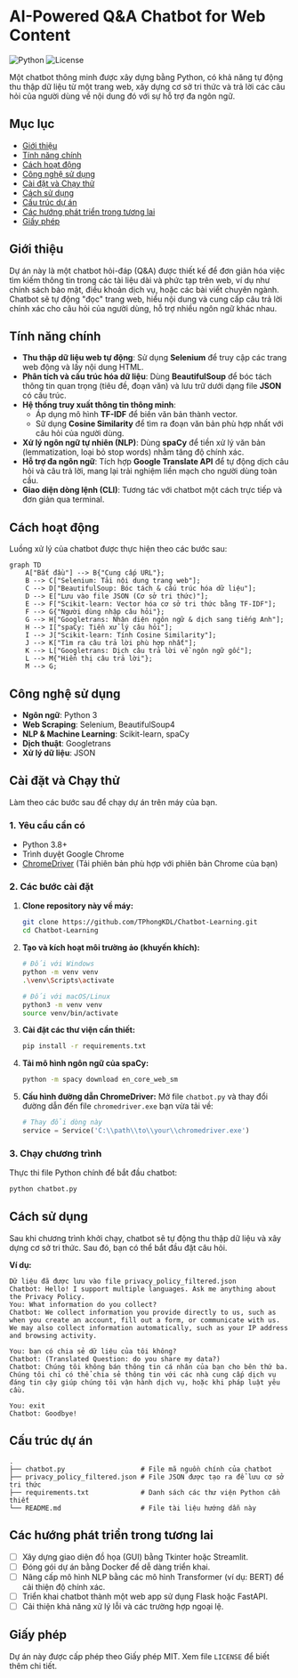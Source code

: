 # AI-Powered Q&A Chatbot for Web Content

![Python](https://img.shields.io/badge/python-3.9+-blue.svg)
![License](https://img.shields.io/badge/license-MIT-green.svg)

Một chatbot thông minh được xây dựng bằng Python, có khả năng tự động thu thập dữ liệu từ một trang web, xây dựng cơ sở tri thức và trả lời các câu hỏi của người dùng về nội dung đó với sự hỗ trợ đa ngôn ngữ.

## Mục lục

- [Giới thiệu](#giới-thiệu)
- [Tính năng chính](#tính-năng-chính)
- [Cách hoạt động](#cách-hoạt-động)
- [Công nghệ sử dụng](#công-nghệ-sử-dụng)
- [Cài đặt và Chạy thử](#cài-đặt-và-chạy-thử)
- [Cách sử dụng](#cách-sử-dụng)
- [Cấu trúc dự án](#cấu-trúc-dự-án)
- [Các hướng phát triển trong tương lai](#các-hướng-phát-triển-trong-tương-lai)
- [Giấy phép](#giấy-phép)

## Giới thiệu

Dự án này là một chatbot hỏi-đáp (Q&A) được thiết kế để đơn giản hóa việc tìm kiếm thông tin trong các tài liệu dài và phức tạp trên web, ví dụ như chính sách bảo mật, điều khoản dịch vụ, hoặc các bài viết chuyên ngành. Chatbot sẽ tự động "đọc" trang web, hiểu nội dung và cung cấp câu trả lời chính xác cho câu hỏi của người dùng, hỗ trợ nhiều ngôn ngữ khác nhau.

## Tính năng chính

- **Thu thập dữ liệu web tự động**: Sử dụng **Selenium** để truy cập các trang web động và lấy nội dung HTML.
- **Phân tích và cấu trúc hóa dữ liệu**: Dùng **BeautifulSoup** để bóc tách thông tin quan trọng (tiêu đề, đoạn văn) và lưu trữ dưới dạng file **JSON** có cấu trúc.
- **Hệ thống truy xuất thông tin thông minh**:
  - Áp dụng mô hình **TF-IDF** để biến văn bản thành vector.
  - Sử dụng **Cosine Similarity** để tìm ra đoạn văn bản phù hợp nhất với câu hỏi của người dùng.
- **Xử lý ngôn ngữ tự nhiên (NLP)**: Dùng **spaCy** để tiền xử lý văn bản (lemmatization, loại bỏ stop words) nhằm tăng độ chính xác.
- **Hỗ trợ đa ngôn ngữ**: Tích hợp **Google Translate API** để tự động dịch câu hỏi và câu trả lời, mang lại trải nghiệm liền mạch cho người dùng toàn cầu.
- **Giao diện dòng lệnh (CLI)**: Tương tác với chatbot một cách trực tiếp và đơn giản qua terminal.

## Cách hoạt động

Luồng xử lý của chatbot được thực hiện theo các bước sau:

```mermaid
graph TD
    A["Bắt đầu"] --> B{"Cung cấp URL"};
    B --> C["Selenium: Tải nội dung trang web"];
    C --> D["BeautifulSoup: Bóc tách & cấu trúc hóa dữ liệu"];
    D --> E["Lưu vào file JSON (Cơ sở tri thức)"];
    E --> F["Scikit-learn: Vector hóa cơ sở tri thức bằng TF-IDF"];
    F --> G{"Người dùng nhập câu hỏi"};
    G --> H["Googletrans: Nhận diện ngôn ngữ & dịch sang tiếng Anh"];
    H --> I["spaCy: Tiền xử lý câu hỏi"];
    I --> J["Scikit-learn: Tính Cosine Similarity"];
    J --> K["Tìm ra câu trả lời phù hợp nhất"];
    K --> L["Googletrans: Dịch câu trả lời về ngôn ngữ gốc"];
    L --> M{"Hiển thị câu trả lời"};
    M --> G;
```

## Công nghệ sử dụng

- **Ngôn ngữ**: Python 3
- **Web Scraping**: Selenium, BeautifulSoup4
- **NLP & Machine Learning**: Scikit-learn, spaCy
- **Dịch thuật**: Googletrans
- **Xử lý dữ liệu**: JSON

## Cài đặt và Chạy thử

Làm theo các bước sau để chạy dự án trên máy của bạn.

### 1. Yêu cầu cần có

- Python 3.8+
- Trình duyệt Google Chrome
- [ChromeDriver](https://googlechromelabs.github.io/chrome-for-testing/) (Tải phiên bản phù hợp với phiên bản Chrome của bạn)

### 2. Các bước cài đặt

1.  **Clone repository này về máy:**
    ```bash
    git clone https://github.com/TPhongKDL/Chatbot-Learning.git
    cd Chatbot-Learning
    ```

2.  **Tạo và kích hoạt môi trường ảo (khuyến khích):**
    ```bash
    # Đối với Windows
    python -m venv venv
    .\venv\Scripts\activate

    # Đối với macOS/Linux
    python3 -m venv venv
    source venv/bin/activate
    ```

3.  **Cài đặt các thư viện cần thiết:**
    ```bash
    pip install -r requirements.txt
    ```

4.  **Tải mô hình ngôn ngữ của spaCy:**
    ```bash
    python -m spacy download en_core_web_sm
    ```

5.  **Cấu hình đường dẫn ChromeDriver:**
    Mở file `chatbot.py` và thay đổi đường dẫn đến file `chromedriver.exe` bạn vừa tải về:
    ```python
    # Thay đổi dòng này
    service = Service('C:\\path\\to\\your\\chromedriver.exe')
    ```

### 3. Chạy chương trình

Thực thi file Python chính để bắt đầu chatbot:
```bash
python chatbot.py
```

## Cách sử dụng

Sau khi chương trình khởi chạy, chatbot sẽ tự động thu thập dữ liệu và xây dựng cơ sở tri thức. Sau đó, bạn có thể bắt đầu đặt câu hỏi.

**Ví dụ:**

```
Dữ liệu đã được lưu vào file privacy_policy_filtered.json
Chatbot: Hello! I support multiple languages. Ask me anything about the Privacy Policy.
You: What information do you collect?
Chatbot: We collect information you provide directly to us, such as when you create an account, fill out a form, or communicate with us. We may also collect information automatically, such as your IP address and browsing activity.

You: bạn có chia sẻ dữ liệu của tôi không?
Chatbot: (Translated Question: do you share my data?)
Chatbot: Chúng tôi không bán thông tin cá nhân của bạn cho bên thứ ba. Chúng tôi chỉ có thể chia sẻ thông tin với các nhà cung cấp dịch vụ đáng tin cậy giúp chúng tôi vận hành dịch vụ, hoặc khi pháp luật yêu cầu.

You: exit
Chatbot: Goodbye!
```

## Cấu trúc dự án

```
.
├── chatbot.py                   # File mã nguồn chính của chatbot
├── privacy_policy_filtered.json # File JSON được tạo ra để lưu cơ sở tri thức
├── requirements.txt             # Danh sách các thư viện Python cần thiết
└── README.md                    # File tài liệu hướng dẫn này
```

## Các hướng phát triển trong tương lai

- [ ] Xây dựng giao diện đồ họa (GUI) bằng Tkinter hoặc Streamlit.
- [ ] Đóng gói dự án bằng Docker để dễ dàng triển khai.
- [ ] Nâng cấp mô hình NLP bằng các mô hình Transformer (ví dụ: BERT) để cải thiện độ chính xác.
- [ ] Triển khai chatbot thành một web app sử dụng Flask hoặc FastAPI.
- [ ] Cải thiện khả năng xử lý lỗi và các trường hợp ngoại lệ.

## Giấy phép

Dự án này được cấp phép theo Giấy phép MIT. Xem file `LICENSE` để biết thêm chi tiết.
